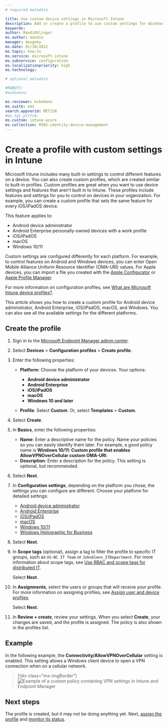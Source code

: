 ```yaml
---
# required metadata

title: Use custom device settings in Microsoft Intune
description: Add or create a profile to use custom settings for Windows 8.1, Windows 10/11 client, Android device administrator, Android Enterprise, macOS, and iOS/iPadOS devices using Microsoft Intune.
keywords:
author: MandiOhlinger
ms.author: mandia
manager: dougeby
ms.date: 01/18/2022
ms.topic: how-to
ms.service: microsoft-intune
ms.subservice: configuration
ms.localizationpriority: high
ms.technology:

# optional metadata

#ROBOTS:
#audience:

ms.reviewer: mikedano
ms.suite: ems
search.appverid: MET150
#ms.tgt_pltfrm:
ms.custom: intune-azure
ms.collection: M365-identity-device-management
---
```


# Create a profile with custom settings in Intune

Microsoft Intune includes many built-in settings to control different features on a device. You can also create custom profiles, which are created similar to built-in profiles. Custom profiles are great when you want to use device settings and features that aren't built in to Intune. These profiles include features and settings for you to control on devices in your organization. For example, you can create a custom profile that sets the same feature for every iOS/iPadOS device.

This feature applies to:

- Android device administrator
- Android Enterprise personally-owned devices with a work profile
- iOS/iPadOS
- macOS
- Windows 10/11

Custom settings are configured differently for each platform. For example, to control features on Android and Windows devices, you can enter Open Mobile Alliance Uniform Resource Identifier (OMA-URI) values. For Apple devices, you can import a file you created with the [Apple Configurator](https://itunes.apple.com/us/app/apple-configurator-2/id1037126344?mt=12) or [Apple Profile Manager](https://support.apple.com/profile-manager).

For more information on configuration profiles, see [What are Microsoft Intune device profiles?](device-profiles.md).

This article shows you how to create a custom profile for Android device administrator, Android Enterprise, iOS/iPadOS, macOS, and Windows. You can also see all the available settings for the different platforms.

## Create the profile

1. Sign in to the [Microsoft Endpoint Manager admin center](https://go.microsoft.com/fwlink/?linkid=2109431).
2. Select **Devices** > **Configuration profiles** > **Create profile**.
3. Enter the following properties:

    - **Platform**: Choose the platform of your devices. Your options:  

        - **Android device administrator**
        - **Android Enterprise**
        - **iOS/iPadOS**
        - **macOS**
        - **Windows 10 and later**

    - **Profile**: Select **Custom**. Or, select **Templates** > **Custom**.

4. Select **Create**.
5. In **Basics**, enter the following properties:

    - **Name**: Enter a descriptive name for the policy. Name your policies so you can easily identify them later. For example, a good policy name is **Windows 10/11: Custom profile that enables AllowVPNOverCellular custom OMA-URI**.
    - **Description**: Enter a description for the policy. This setting is optional, but recommended.

6. Select **Next**.

7. In **Configuration settings**, depending on the platform you chose, the settings you can configure are different. Choose your platform for detailed settings:

    - [Android device administrator](custom-settings-android.md)
    - [Android Enterprise](custom-settings-android-for-work.md)
    - [iOS/iPadOS](custom-settings-ios.md)
    - [macOS](custom-settings-macos.md)
    - [Windows 10/11](custom-settings-windows-10.md)
    - [Windows Holographic for Business](custom-settings-windows-holographic.md)

8. Select **Next**.
9. In **Scope tags** (optional), assign a tag to filter the profile to specific IT groups, such as `US-NC IT Team` or `JohnGlenn_ITDepartment`. For more information about scope tags, see [Use RBAC and scope tags for distributed IT](../fundamentals/scope-tags.md).

    Select **Next**.

10. In **Assignments**, select the users or groups that will receive your profile. For more information on assigning profiles, see [Assign user and device profiles](device-profile-assign.md).

    Select **Next**.

11. In **Review + create**, review your settings. When you select **Create**, your changes are saved, and the profile is assigned. The policy is also shown in the profiles list.

## Example

In the following example, the **Connectivity/AllowVPNOverCellular** setting is enabled. This setting allows a Windows client device to open a VPN connection when on a cellular network.

> [!div class="mx-imgBorder"]
> ![Example of a custom policy containing VPN settings in Intune and Endpoint Manager](./media/custom-settings-configure/custom-policy-example.png)

## Next steps

The profile is created, but it may not be doing anything yet. Next, [assign the profile](device-profile-assign.md) and [monitor its status](device-profile-monitor.md).
